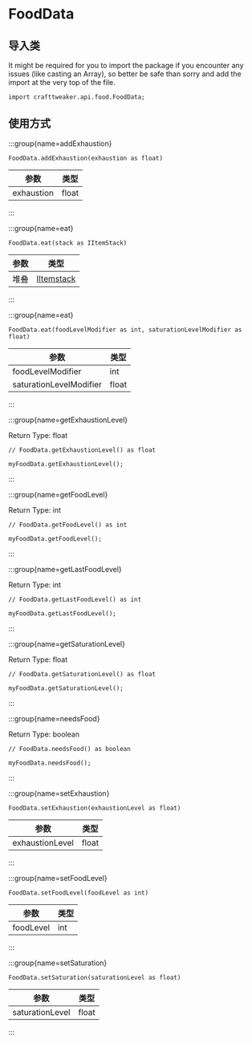 # FoodData

## 导入类

It might be required for you to import the package if you encounter any issues (like casting an Array), so better be safe than sorry and add the import at the very top of the file.
```zenscript
import crafttweaker.api.food.FoodData;
```


## 使用方式

:::group{name=addExhaustion}

```zenscript
FoodData.addExhaustion(exhaustion as float)
```

| 参数         | 类型    |
| ---------- | ----- |
| exhaustion | float |


:::

:::group{name=eat}

```zenscript
FoodData.eat(stack as IItemStack)
```

| 参数 | 类型                                         |
| -- | ------------------------------------------ |
| 堆叠 | [IItemstack](/vanilla/api/item/IItemStack) |


:::

:::group{name=eat}

```zenscript
FoodData.eat(foodLevelModifier as int, saturationLevelModifier as float)
```

| 参数                      | 类型    |
| ----------------------- | ----- |
| foodLevelModifier       | int   |
| saturationLevelModifier | float |


:::

:::group{name=getExhaustionLevel}

Return Type: float

```zenscript
// FoodData.getExhaustionLevel() as float

myFoodData.getExhaustionLevel();
```

:::

:::group{name=getFoodLevel}

Return Type: int

```zenscript
// FoodData.getFoodLevel() as int

myFoodData.getFoodLevel();
```

:::

:::group{name=getLastFoodLevel}

Return Type: int

```zenscript
// FoodData.getLastFoodLevel() as int

myFoodData.getLastFoodLevel();
```

:::

:::group{name=getSaturationLevel}

Return Type: float

```zenscript
// FoodData.getSaturationLevel() as float

myFoodData.getSaturationLevel();
```

:::

:::group{name=needsFood}

Return Type: boolean

```zenscript
// FoodData.needsFood() as boolean

myFoodData.needsFood();
```

:::

:::group{name=setExhaustion}

```zenscript
FoodData.setExhaustion(exhaustionLevel as float)
```

| 参数              | 类型    |
| --------------- | ----- |
| exhaustionLevel | float |


:::

:::group{name=setFoodLevel}

```zenscript
FoodData.setFoodLevel(foodLevel as int)
```

| 参数        | 类型  |
| --------- | --- |
| foodLevel | int |


:::

:::group{name=setSaturation}

```zenscript
FoodData.setSaturation(saturationLevel as float)
```

| 参数              | 类型    |
| --------------- | ----- |
| saturationLevel | float |


:::


